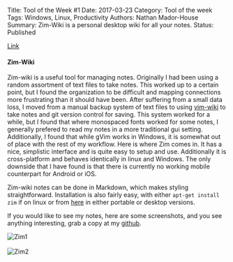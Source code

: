Title: Tool of the Week #1
Date: 2017-03-23
Category: Tool of the week
Tags: Windows, Linux, Productivity
Authors: Nathan Mador-House
Summary: Zim-Wiki is a personal desktop wiki for all your notes.
Status: Published

[Link](www.zim-wiki.org)

#### Zim-Wiki
Zim-wiki is a useful tool for managing notes. Originally I had been using a random assortment of text files to take notes. This worked up to a certain point, but I found the organization to be difficult and mapping connections more frustrating than it should have been.
After suffering from a small data loss, I moved from a manual backup system of text files to using [vim-wiki](https://github.com/vimwiki/vimwiki) to take notes and git version control for saving.
This system worked for a while, but I found that where monospaced fonts worked for some notes, I generally prefered to read my notes in a more traditional gui setting. Additionally, I found that while gVim works in Windows, it is somewhat out of place with the rest of my workflow.
Here is where Zim comes in. It has a nice, simplistic interface and is quite easy to setup and use. Additionally it is cross-platform and behaves identically in linux and Windows.
The only downside that I have found is that there is currently no working mobile counterpart for Android or iOS.

Zim-wiki notes can be done in Markdown, which makes styling straightforward.
Installation is also fairly easy, with either `apt-get install zim` if on linux or from [here](http://www.glump.net/software/zim-windows) in either portable or desktop versions.

If you would like to see my notes, here are some screenshots, and you see anything interesting, grab a copy at my [github](https://github.com/NathanMH/notes).

![Zim1]({filename}assets/zim-sc1.jpg)
<br><br>
![Zim2]({filename}assets/zim-sc2.jpg)